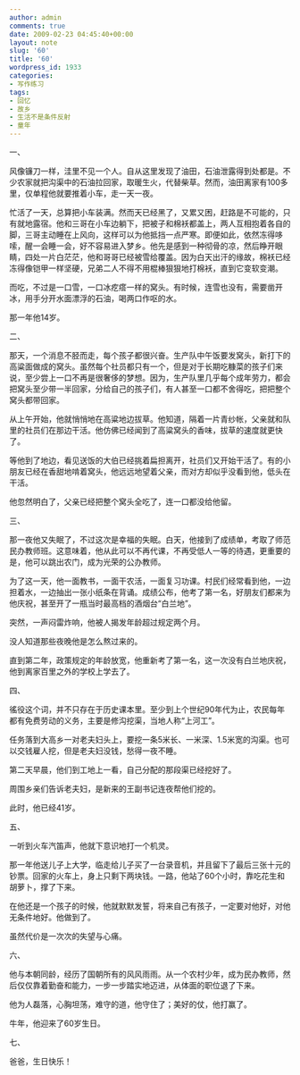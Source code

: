 ```yaml
---
author: admin
comments: true
date: 2009-02-23 04:45:40+00:00
layout: note
slug: '60'
title: '60'
wordpress_id: 1933
categories:
- 写作练习
tags:
- 回忆
- 故乡
- 生活不是条件反射
- 童年
---
```


一、

风像镰刀一样，洼里不见一个人。自从这里发现了油田，石油泄露得到处都是。不少农家就把沟渠中的石油拉回家，取暖生火，代替柴草。然而，油田离家有100多里，仅单程他就要推着小车，走一天一夜。

忙活了一天，总算把小车装满。然而天已经黑了，又累又困，赶路是不可能的，只有就地露宿。他和三哥在小车边躺下，把被子和棉袄都盖上，两人互相抱着各自的脚，三哥主动睡在上风向，这样可以为他抵挡一点严寒。即便如此，依然冻得哆嗦，醒一会睡一会，好不容易进入梦乡。他先是感到一种彻骨的凉，然后睁开眼睛，四处一片白茫茫，他和哥哥已经被雪给覆盖。因为白天出汗的缘故，棉袄已经冻得像铠甲一样坚硬，兄弟二人不得不用棍棒狠狠地打棉袄，直到它变软变潮。

而吃，不过是一口雪，一口冰疙瘩一样的窝头。有时候，连雪也没有，需要凿开冰，用手分开水面漂浮的石油，喝两口作呕的水。

那一年他14岁。

二、

那天，一个消息不胫而走，每个孩子都很兴奋。生产队中午饭要发窝头，新打下的高粱面做成的窝头。虽然每个社员都只有一个，但是对于长期吃糠菜的孩子们来说，至少尝上一口不再是很奢侈的梦想。因为，生产队里几乎每个成年劳力，都会把窝头至少带一半回家，分给自己的孩子们，有人甚至一口都不舍得吃，把把整个窝头都带回家。

从上午开始，他就悄悄地在高粱地边拔草。他知道，隔着一片青纱帐，父亲就和队里的社员们在那边干活。他仿佛已经闻到了高粱窝头的香味，拔草的速度就更快了。

等他到了地边，看见送饭的大伯已经挑着扁担离开，社员们又开始干活了。有的小朋友已经在香甜地啃着窝头，他远远地望着父亲，而对方却似乎没看到他，低头在干活。

他忽然明白了，父亲已经把整个窝头全吃了，连一口都没给他留。

三、

那一夜他又失眠了，不过这次是幸福的失眠。白天，他接到了成绩单，考取了师范民办教师班。这意味着，他从此可以不再代课，不再受低人一等的待遇，更重要的是，他可以跳出农门，成为光荣的公办教师。

为了这一天，他一面教书，一面干农活，一面复习功课。村民们经常看到他，一边担着水，一边抽出一张小纸条在背诵。成绩公布，他考了第一名，好朋友们都来为他庆祝，甚至开了一瓶当时最高档的酒烟台“白兰地”。

突然，一声闷雷炸响，他被人揭发年龄超过规定两个月。

没人知道那些夜晚他是怎么熬过来的。

直到第二年，政策规定的年龄放宽，他重新考了第一名，这一次没有白兰地庆祝，他到离家百里之外的学校上学去了。

四、

徭役这个词，并不只存在于历史课本里。至少到上个世纪90年代为止，农民每年都有免费劳动的义务，主要是修沟挖渠，当地人称“上河工”。

任务落到大高乡一对老夫妇头上，要挖一条5米长、一米深、1.5米宽的沟渠。也可以交钱雇人挖，但是老夫妇没钱，愁得一夜不睡。

第二天早晨，他们到工地上一看，自己分配的那段渠已经挖好了。

周围乡亲们告诉老夫妇，是新来的王副书记连夜帮他们挖的。

此时，他已经41岁。

五、

一听到火车汽笛声，他就下意识地打一个机灵。

那一年他送儿子上大学，临走给儿子买了一台录音机，并且留下了最后三张十元的钞票。回家的火车上，身上只剩下两块钱。一路，他站了60个小时，靠吃花生和胡萝卜，撑了下来。

在他还是一个孩子的时候，他就默默发誓，将来自己有孩子，一定要对他好，对他无条件地好。他做到了。

虽然代价是一次次的失望与心痛。

六、

他与本朝同龄，经历了国朝所有的风风雨雨。从一个农村少年，成为民办教师，然后仅仅靠着勤奋和能力，一步一步踏实地迈进，从体面的职位退了下来。

他为人磊落，心胸坦荡，难守的道，他守住了；美好的仗，他打赢了。

牛年，他迎来了60岁生日。

七、

爸爸，生日快乐！



